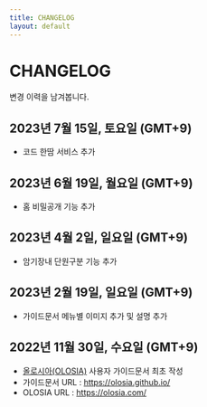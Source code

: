 ```yaml
---
title: CHANGELOG
layout: default
---
```


# CHANGELOG

변경 이력을 남겨봅니다.

## 2023년 7월 15일, 토요일 (GMT+9)

- 코드 한땀 서비스 추가

## 2023년 6월 19일, 월요일 (GMT+9)

- 홈 비밀공개 기능 추가

## 2023년 4월 2일, 일요일 (GMT+9)

- 암기장내 단원구분 기능 추가

## 2023년 2월 19일, 일요일 (GMT+9)

- 가이드문서 메뉴별 이미지 추가 및 설명 추가

## 2022년 11월 30일, 수요일 (GMT+9)

- [올로시아(OLOSIA)](https://olosia.com) 사용자 가이드문서 최초 작성
- 가이드문서 URL : https://olosia.github.io/
- OLOSIA URL : https://olosia.com/
